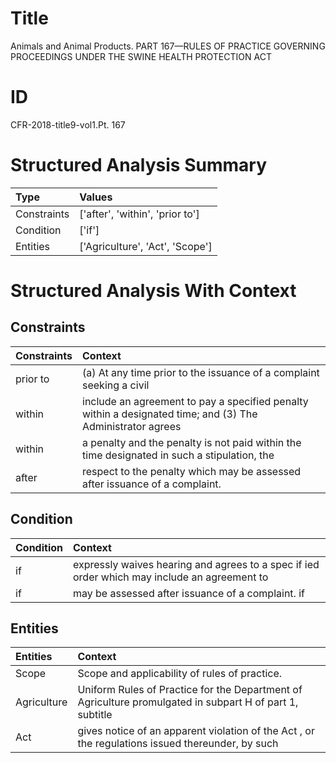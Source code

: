 # Title

 Animals and Animal Products. PART 167—RULES OF PRACTICE GOVERNING PROCEEDINGS UNDER THE SWINE HEALTH PROTECTION ACT


# ID

 CFR-2018-title9-vol1.Pt. 167


# Structured Analysis Summary

| Type        | Values                          |
|:------------|:--------------------------------|
| Constraints | ['after', 'within', 'prior to'] |
| Condition   | ['if']                          |
| Entities    | ['Agriculture', 'Act', 'Scope'] |


# Structured Analysis With Context

 


## Constraints

| Constraints   | Context                                                                                                    |
|:--------------|:-----------------------------------------------------------------------------------------------------------|
| prior to      | (a) At any time  prior to the issuance of a complaint seeking a civil                                      |
| within        | include an agreement to pay a specified penalty within a designated time; and (3) The Administrator agrees |
| within        | a penalty and the penalty is not paid within the time designated in such a stipulation, the                |
| after         | respect to the penalty which may be assessed after  issuance of a complaint.                               |


## Condition

| Condition   | Context                                                                                      |
|:------------|:---------------------------------------------------------------------------------------------|
| if          | expressly waives hearing and agrees to a spec if ied order which may include an agreement to |
| if          | may be assessed after issuance of a complaint. if                                            |


## Entities

| Entities    | Context                                                                                                  |
|:------------|:---------------------------------------------------------------------------------------------------------|
| Scope       | Scope  and applicability of rules of practice.                                                           |
| Agriculture | Uniform Rules of Practice for the Department of Agriculture promulgated in subpart H of part 1, subtitle |
| Act         | gives notice of an apparent violation of the Act , or the regulations issued thereunder, by such         |


